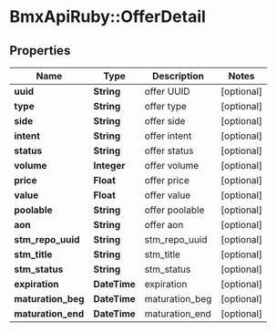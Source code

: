 # BmxApiRuby::OfferDetail

## Properties
Name | Type | Description | Notes
------------ | ------------- | ------------- | -------------
**uuid** | **String** | offer UUID | [optional] 
**type** | **String** | offer type | [optional] 
**side** | **String** | offer side | [optional] 
**intent** | **String** | offer intent | [optional] 
**status** | **String** | offer status | [optional] 
**volume** | **Integer** | offer volume | [optional] 
**price** | **Float** | offer price | [optional] 
**value** | **Float** | offer value | [optional] 
**poolable** | **String** | offer poolable | [optional] 
**aon** | **String** | offer aon | [optional] 
**stm_repo_uuid** | **String** | stm_repo_uuid | [optional] 
**stm_title** | **String** | stm_title | [optional] 
**stm_status** | **String** | stm_status | [optional] 
**expiration** | **DateTime** | expiration | [optional] 
**maturation_beg** | **DateTime** | maturation_beg | [optional] 
**maturation_end** | **DateTime** | maturation_end | [optional] 


